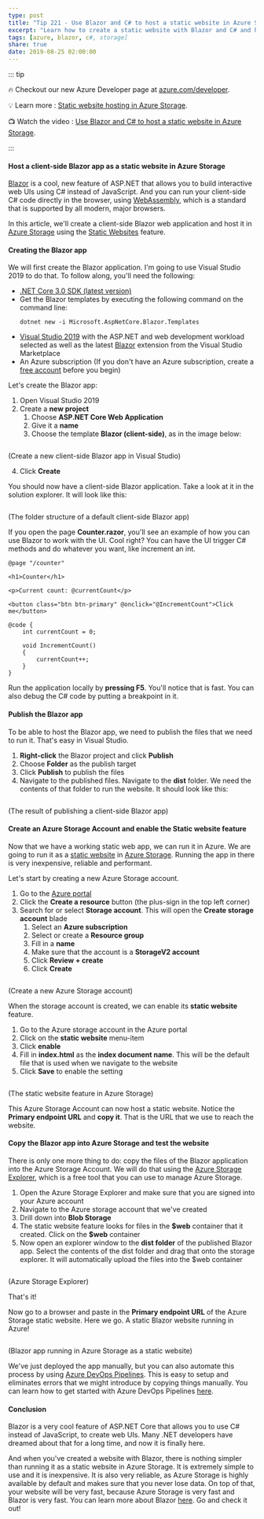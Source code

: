 ```yaml
---
type: post
title: "Tip 221 - Use Blazor and C# to host a static website in Azure Storage"
excerpt: "Learn how to create a static website with Blazor and C# and host it in Azure Storage"
tags: [azure, blazor, c#, storage]
share: true
date: 2019-08-25 02:00:00
---
```


::: tip 

:fire: Checkout our new Azure Developer page at [azure.com/developer](https://azure.com/developer?WT.mc_id=azure-azuredevtips-micrum).

:bulb: Learn more : [Static website hosting in Azure Storage](https://docs.microsoft.com/azure/storage/blobs/storage-blob-static-website?WT.mc_id=docs-azuredevtips-micrum).

:tv: Watch the video : [Use Blazor and C# to host a static website in Azure Storage](https://www.youtube.com/watch?v=T6pepcxEudI&list=PLLasX02E8BPCNCK8Thcxu-Y-XcBUbhFWC&index=74&t=0s?WT.mc_id=youtube-azuredevtips-micrum).


:::

#### Host a client-side Blazor app as a static website in Azure Storage

[Blazor](https://dotnet.microsoft.com/apps/aspnet/web-apps/client?WT.mc_id=microsoft-azuredevtips-micrum) is a cool, new feature of ASP.NET that allows you to build interactive web UIs using C# instead of JavaScript. And you can run your client-side C# code directly in the browser, using [WebAssembly](https://webassembly.org/), which is a standard that is supported by all modern, major browsers. 

In this article, we'll create a client-side Blazor web application and host it in [Azure Storage](https://azure.microsoft.com/services/storage/?WT.mc_id=azure-azuredevtips-micrum) using the [Static Websites](https://docs.microsoft.com/azure/storage/blobs/storage-blob-static-website?WT.mc_id=docs-azuredevtips-micrum) feature. 

#### Creating the Blazor app

We will first create the Blazor application. I'm going to use Visual Studio 2019 to do that. To follow along, you'll need the following:

* [.NET Core 3.0 SDK (latest version)](https://dotnet.microsoft.com/download/dotnet-core/3.0?WT.mc_id=microsoft-azuredevtips-micrum)
* Get the Blazor templates by executing the following command on the command line:
  ```
  dotnet new -i Microsoft.AspNetCore.Blazor.Templates
  ```
* [Visual Studio 2019](https://visualstudio.microsoft.com/vs/?WT.mc_id=microsoft-azuredevtips-micrum) with the ASP.NET and web development workload selected as well as the latest [Blazor](https://marketplace.visualstudio.com/items?itemName=aspnet.blazor) extension from the Visual Studio Marketplace 
* An Azure subscription (If you don't have an Azure subscription, create a [free account](https://azure.microsoft.com/free/?WT.mc_id=azure-azuredevtips-micrum) before you begin)

Let's create the Blazor app:
1. Open Visual Studio 2019
2. Create a **new project**
   1. Choose **ASP.NET Core Web Application**
   2. Give it a **name**
   3. Choose the template **Blazor (client-side)**, as in the image below:

<img :src="$withBase('/files/25createnewblazorapp.png')">

(Create a new client-side Blazor app in Visual Studio)

   4. Click **Create**

You should now have a client-side Blazor application. Take a look at it in the solution explorer. It will look like this:

<img :src="$withBase('/files/25blazorapp.png')">

(The folder structure of a default client-side Blazor app)

If you open the page **Counter.razor**, you'll see an example of how you can use Blazor to work with the UI. Cool right? You can have the UI trigger C# methods and do whatever you want, like increment an int. 

```
@page "/counter"

<h1>Counter</h1>

<p>Current count: @currentCount</p>

<button class="btn btn-primary" @onclick="@IncrementCount">Click me</button>

@code {
    int currentCount = 0;

    void IncrementCount()
    {
        currentCount++;
    }
}
```

Run the application locally by **pressing **F5****. You'll notice that is fast. You can also debug the C# code by putting a breakpoint in it.

#### Publish the Blazor app 
To be able to host the Blazor app, we need to publish the files that we need to run it. That's easy in Visual Studio. 

1. **Right-click** the Blazor project and click **Publish**
2. Choose **Folder** as the publish target
3. Click **Publish** to publish the files
4. Navigate to the published files. Navigate to the **dist** folder. We need the contents of that folder to run the website. It should look like this:
   
<img :src="$withBase('/files/25distfolder.png')">

(The result of publishing a client-side Blazor app)

#### Create an Azure Storage Account and enable the Static website feature
Now that we have a working static web app, we can run it in Azure. We are going to run it as a [static website](https://docs.microsoft.com/azure/storage/blobs/storage-blob-static-website?WT.mc_id=docs-azuredevtips-micrum) in [Azure Storage](https://azure.microsoft.com/services/storage/?WT.mc_id=azure-azuredevtips-micrum). Running the app in there is very inexpensive, reliable and performant. 

Let's start by creating a new Azure Storage account. 
1. Go to the [Azure portal](https://portal.azure.com/?WT.mc_id=azure-azuredevtips-micrum)
2. Click the **Create a resource** button (the plus-sign in the top left corner)
3. Search for or select **Storage account**. This will open the **Create storage account** blade
   1. Select an **Azure subscription**
   2. Select or create a **Resource group**
   3. Fill in a **name**
   4. Make sure that the account is a **StorageV2 account**
   5. Click **Review + create**
   6. Click **Create**

<img :src="$withBase('/files/25createazurestorage.png')">

(Create a new Azure Storage account)

When the storage account is created, we can enable its **static website** feature. 
1. Go to the Azure storage account in the Azure portal
2. Click on the **static website** menu-item
3. Click **enable** 
4. Fill in **index.html** as the **index document name**. This will be the default file that is used when we navigate to the website
5. Click **Save** to enable the setting

<img :src="$withBase('/files/25azurestaticwebsite.png')">

(The static website feature in Azure Storage)

This Azure Storage Account can now host a static website. Notice the **Primary endpoint URL** and **copy it**. That is the URL that we use to reach the website. 

#### Copy the Blazor app into Azure Storage and test the website
There is only one more thing to do: copy the files of the Blazor application into the Azure Storage Account.
We will do that using the [Azure Storage Explorer](https://azure.microsoft.com/features/storage-explorer/?WT.mc_id=azure-azuredevtips-micrum), which is a free tool that you can use to manage Azure Storage.

1. Open the Azure Storage Explorer and make sure that you are signed into your Azure account
2. Navigate to the Azure storage account that we've created 
3. Drill down into **Blob Storage**
4. The static website feature looks for files in the **\$web** container that it created. Click on the **\$web** container
5. Now open an explorer window to the **dist folder** of the published Blazor app. Select the contents of the dist folder and drag that onto the storage explorer. It will automatically upload the files into the \$web container

<img :src="$withBase('/files/25azurestorageexplorer.png')">

(Azure Storage Explorer)

That's it!

Now go to a browser and paste in the **Primary endpoint URL** of the Azure Storage static website. Here we go. A static Blazor website running in Azure!

<img :src="$withBase('/files/25blazorinstaticwebsite.png')">

(Blazor app running in Azure Storage as a static website)

We've just deployed the app manually, but you can also automate this process by using [Azure DevOps Pipelines](https://azure.microsoft.com/services/devops/pipelines?WT.mc_id=azure-azuredevtips-micrum). This is easy to setup and eliminates errors that we might introduce by copying things manually. You can learn how to get started with Azure DevOps Pipelines [here](https://docs.microsoft.com/azure/devops/pipelines/create-first-pipeline?WT.mc_id=docs-azuredevtips-micrum). 

#### Conclusion
Blazor is a very cool feature of ASP.NET Core that allows you to use C# instead of JavaScript, to create web UIs. Many .NET developers have dreamed about that for a long time, and now it is finally here. 

And when you've created a website with Blazor, there is nothing simpler than running it as a static website in Azure Storage. It is extremely simple to use and it is inexpensive. It is also very reliable, as Azure Storage is highly available by default and makes sure that you never lose data. On top of that, your website will be very fast, because Azure Storage is very fast and Blazor is very fast. You can learn more about Blazor [here](https://dotnet.microsoft.com/apps/aspnet/web-apps/client?WT.mc_id=microsoft-azuredevtips-micrum). Go and check it out!